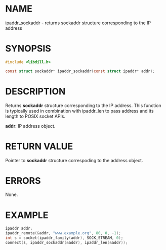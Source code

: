 # NAME

ipaddr_sockaddr - returns sockaddr structure corresponding to the IP address

# SYNOPSIS

```c
#include <libdill.h>

const struct sockaddr* ipaddr_sockaddr(const struct ipaddr* addr);
```

# DESCRIPTION

Returns **sockaddr** structure corresponding to the IP address.
This function is typically used in combination with ipaddr_len to
pass address and its length to POSIX socket APIs.

**addr**: IP address object.

# RETURN VALUE

Pointer to **sockaddr** structure correspoding to the address object.

# ERRORS

None.

# EXAMPLE

```c
ipaddr addr;
ipaddr_remote(&addr, "www.example.org", 80, 0, -1);
int s = socket(ipaddr_family(addr), SOCK_STREAM, 0);
connect(s, ipaddr_sockaddr(&addr), ipaddr_len(&addr));
```
